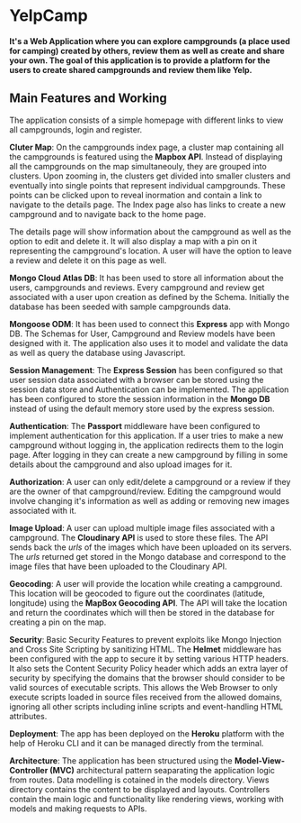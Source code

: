 # YelpCamp

#### It's a Web Application where you can explore campgrounds (a place used for camping) created by others, review them as well as create and share your own. The goal of this application is to provide a platform for the users to create shared campgrounds and review them like Yelp. 

## Main Features and Working

The application consists of a simple homepage with different links to view all campgrounds, login and register. 

**Cluter Map**: On the campgrounds index page, a cluster map containing all the campgrounds is featured using the **Mapbox API**. Instead of displaying all the campgrounds on the map simultaneouly, they are grouped into clusters. Upon zooming in, the clusters get divided into smaller clusters and eventually into single points that represent individual campgrounds. These points can be clicked upon to reveal inormation and contain a link to navigate to the details page. The Index page also has links to create a new campground and to navigate back to the home page.

The details page will show information about the campground as well as the option to edit and delete it. It will also display a map with a pin on it representing the campground's location. A user will have the option to leave a review and delete it on this page as well.

**Mongo Cloud Atlas DB**: It has been used to store all information about the users, campgrounds and reviews. Every campground and review get associated with a user upon creation as defined by the Schema.
Initially the database has been seeded with sample campgrounds data.

**Mongoose ODM**: It has been used to connect this **Express** app with Mongo DB. The Schemas for User, Campground and Review models have been designed with it. The application also uses it to model and validate the data as well as query the database using Javascript.

**Session Management**: The **Express Session** has been configured so that user session data associated with a browser can be stored using the session data store and Authentication can be implemented. The application has been configured to store the session information in the **Mongo DB** instead of using the default memory store used by the express session.

**Authentication**: The **Passport** middleware have been configured to implement authentication for this application. If a user tries to make a new campground without logging in, the application redirects them to the login page. After logging in they can create a new campground by filling in some details about the campground and also upload images for it.

**Authorization**: A user can only edit/delete a campground or a review if they are the owner of that campground/review. Editing the campground would involve changing it's information as well as adding or removing new images associated with it.

**Image Upload**: A user can upload multiple image files associated with a campground. The **Cloudinary API** is used to store these files. The API sends back the *urls* of the images which have been uploaded on its servers. The *urls* returned get stored in the Mongo database and correspond to the image files that have been uploaded to the Cloudinary API.

**Geocoding**: A user will provide the location while creating a campground. This location will be geocoded to figure out the coordinates (latitude, longitude) using the **MapBox Geocoding API**. The API will take the location and return the coordinates which will then be stored in the database for creating a pin on the map.

**Security**: Basic Security Features to prevent exploits like Mongo Injection and Cross Site Scripting by sanitizing HTML. The **Helmet** middleware has been configured with the app to secure it by setting various HTTP headers. It also sets the Content Security Policy header which adds an extra layer of security by specifying the domains that the browser should consider to be valid sources of executable scripts. This allows the Web Browser to only execute scripts loaded in source files received from the allowed domains, ignoring all other scripts including inline scripts and event-handling HTML attributes.

**Deployment**: The app has been deployed on the **Heroku** platform with the help of Heroku CLI and it can be managed directly from the terminal. 

**Architecture**: The application has been structured using the **Model-View-Controller (MVC)** architectural pattern seaparating the application logic from routes. Data modelling is cotained in the models directory. Views directory contains the content to be displayed and layouts. Controllers contain the main logic and functionality like rendering views, working with models and making requests to APIs.
